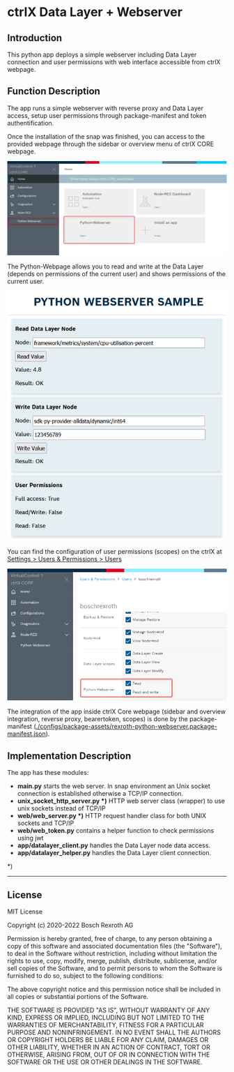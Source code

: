 # ctrlX Data Layer + Webserver

## Introduction

This python app deploys a simple webserver including Data Layer connection and user permissions with web interface accessible from ctrlX webpage.

## Function Description

The app runs a simple webserver with reverse proxy and Data Layer access, setup user permissions through package-manifest and token authentification.

Once the installation of the snap was finished, you can access to the provided webpage through the sidebar or overview menu of ctrlX CORE webpage.

![ctrlX Integration](docs/images/ctrlx_integration.png)


The Python-Webpage allows you to read and write at the Data Layer (depends on permissions of the current user) and shows permissions of the current user. 

![Python Webserver](docs/images/python_webserver.png)

You can find the configuration of user permissions (scopes) on the ctrlX at  <ins>Settings > Users & Permissions > Users</ins>

![ctrlX User Permissions](docs/images/ctrlx_userpermissions.png)

The integration of the app inside ctrlX Core webpage (sidebar and overview integration, reverse proxy, bearertoken, scopes) is done by the package-manifest (<ins>./configs/package-assets/rexroth-python-webserver.package-manifest.json</ins>). 

## Implementation Description

The app has these modules:

* __main.py__ starts the web server. In snap environment an Unix socket connection is established otherwise a TCP/IP connection.
* __unix_socket_http_server.py *)__ HTTP web server class (wrapper) to use unix sockets instead of TCP/IP
* __web/web_server.py *)__ HTTP request handler class for both UNIX sockets and TCP/IP
* __web/web_token.py__  contains a helper function to check permissions using jwt
* __app/datalayer_client.py__ handles the Data Layer node data access.
* __app/datalayer_helper.py__ handles the Data Layer client connection.

*) 
___

## License

MIT License

Copyright (c) 2020-2022 Bosch Rexroth AG

Permission is hereby granted, free of charge, to any person obtaining a copy
of this software and associated documentation files (the "Software"), to deal
in the Software without restriction, including without limitation the rights
to use, copy, modify, merge, publish, distribute, sublicense, and/or sell
copies of the Software, and to permit persons to whom the Software is
furnished to do so, subject to the following conditions:

The above copyright notice and this permission notice shall be included in all
copies or substantial portions of the Software.

THE SOFTWARE IS PROVIDED "AS IS", WITHOUT WARRANTY OF ANY KIND, EXPRESS OR
IMPLIED, INCLUDING BUT NOT LIMITED TO THE WARRANTIES OF MERCHANTABILITY,
FITNESS FOR A PARTICULAR PURPOSE AND NONINFRINGEMENT. IN NO EVENT SHALL THE
AUTHORS OR COPYRIGHT HOLDERS BE LIABLE FOR ANY CLAIM, DAMAGES OR OTHER
LIABILITY, WHETHER IN AN ACTION OF CONTRACT, TORT OR OTHERWISE, ARISING FROM,
OUT OF OR IN CONNECTION WITH THE SOFTWARE OR THE USE OR OTHER DEALINGS IN THE
SOFTWARE.
